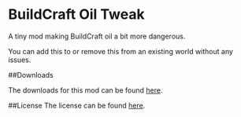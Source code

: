 BuildCraft Oil Tweak
====================
A tiny mod making BuildCraft oil a bit more dangerous.

You can add this to or remove this from an existing world without any issues.

##Downloads

The downloads for this mod can be found [here](http://files.vex.tty.sh/BuildCraftOilTweak/).

##License
The license can be found [here](LICENSE.md).